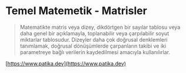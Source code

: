 # Temel Matemetik - Matrisler

> Matematikte matris veya dizey, dikdörtgen bir sayılar tablosu veya daha genel bir açıklamayla, toplanabilir veya çarpılabilir soyut miktarlar tablosudur. Dizeyler daha çok doğrusal denklemleri tanımlamak, doğrusal dönüşümlerde çarpanların takibi ve iki parametreye bağlı verilerin kaydedilmesi amacıyla kullanılırlar.

[https://www.patika.dev](https://www.patika.dev)
